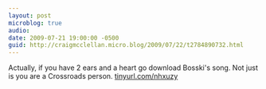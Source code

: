 ```yaml
---
layout: post
microblog: true
audio: 
date: 2009-07-21 19:00:00 -0500
guid: http://craigmcclellan.micro.blog/2009/07/22/t2784890732.html
---
```

Actually, if you have 2 ears and a heart go download Bosski's song.  Not just is you are a Crossroads person. [tinyurl.com/nhxuzy](http://tinyurl.com/nhxuzy)
